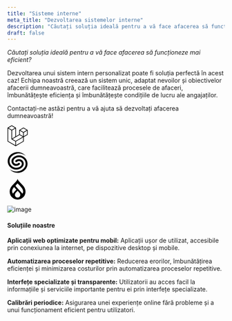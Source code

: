 ```yaml
---
title: "Sisteme interne"
meta_title: "Dezvoltarea sistemelor interne"
description: "Căutați soluția ideală pentru a vă face afacerea să funcționeze mai eficient?"
draft: false
---
```


_Căutați soluția ideală pentru a vă face afacerea să funcționeze mai eficient?_

Dezvoltarea unui sistem intern personalizat poate fi soluția perfectă în acest caz! Echipa noastră creează un sistem unic, adaptat nevoilor și obiectivelor afacerii dumneavoastră, care facilitează procesele de afaceri, îmbunătățește eficiența și îmbunătățește condițiile de lucru ale angajaților.

Contactați-ne astăzi pentru a vă ajuta să dezvoltați afacerea dumneavoastră!

<div class="flex justify-center">

<svg role="img" width="48" class="opacity-50 hover:opacity-75 ease-in-out duration-300 mx-4" viewBox="0 0 24 24" xmlns="http://www.w3.org/2000/svg"><title>Laravel</title><path d="M23.642 5.43a.364.364 0 01.014.1v5.149c0 .135-.073.26-.189.326l-4.323 2.49v4.934a.378.378 0 01-.188.326L9.93 23.949a.316.316 0 01-.066.027c-.008.002-.016.008-.024.01a.348.348 0 01-.192 0c-.011-.002-.02-.008-.03-.012-.02-.008-.042-.014-.062-.025L.533 18.755a.376.376 0 01-.189-.326V2.974c0-.033.005-.066.014-.098.003-.012.01-.02.014-.032a.369.369 0 01.023-.058c.004-.013.015-.022.023-.033l.033-.045c.012-.01.025-.018.037-.027.014-.012.027-.024.041-.034H.53L5.043.05a.375.375 0 01.375 0L9.93 2.647h.002c.015.01.027.021.04.033l.038.027c.013.014.02.03.033.045.008.011.02.021.025.033.01.02.017.038.024.058.003.011.01.021.013.032.01.031.014.064.014.098v9.652l3.76-2.164V5.527c0-.033.004-.066.013-.098.003-.01.01-.02.013-.032a.487.487 0 01.024-.059c.007-.012.018-.02.025-.033.012-.015.021-.03.033-.043.012-.012.025-.02.037-.028.014-.01.026-.023.041-.032h.001l4.513-2.598a.375.375 0 01.375 0l4.513 2.598c.016.01.027.021.042.031.012.01.025.018.036.028.013.014.022.03.034.044.008.012.019.021.024.033.011.02.018.04.024.06.006.01.012.021.015.032zm-.74 5.032V6.179l-1.578.908-2.182 1.256v4.283zm-4.51 7.75v-4.287l-2.147 1.225-6.126 3.498v4.325zM1.093 3.624v14.588l8.273 4.761v-4.325l-4.322-2.445-.002-.003H5.04c-.014-.01-.025-.021-.04-.031-.011-.01-.024-.018-.035-.027l-.001-.002c-.013-.012-.021-.025-.031-.04-.01-.011-.021-.022-.028-.036h-.002c-.008-.014-.013-.031-.02-.047-.006-.016-.014-.027-.018-.043a.49.49 0 01-.008-.057c-.002-.014-.006-.027-.006-.041V5.789l-2.18-1.257zM5.23.81L1.47 2.974l3.76 2.164 3.758-2.164zm1.956 13.505l2.182-1.256V3.624l-1.58.91-2.182 1.255v9.435zm11.581-10.95l-3.76 2.163 3.76 2.163 3.759-2.164zm-.376 4.978L16.21 7.087 14.63 6.18v4.283l2.182 1.256 1.58.908zm-8.65 9.654l5.514-3.148 2.756-1.572-3.757-2.163-4.323 2.489-3.941 2.27z"/></svg>

<svg role="img" width="48" class="opacity-50 hover:opacity-75 ease-in-out duration-300 mx-4" viewBox="0 0 24 24" xmlns="http://www.w3.org/2000/svg"><title>Laravel Nova</title><path d="M21.333 4.319C16.56.386 9.453.632 4.973 5.057a7.571 7.571 0 0 0 0 10.8c3.018 2.982 7.912 2.982 10.931 0a3.245 3.245 0 0 0 0-4.628 3.342 3.342 0 0 0-4.685 0 1.114 1.114 0 0 1-1.561 0 1.082 1.082 0 0 1 0-1.543 5.57 5.57 0 0 1 7.808 0 5.408 5.408 0 0 1 0 7.714c-3.881 3.834-10.174 3.834-14.055 0a9.734 9.734 0 0 1-.015-13.87C5.596 1.35 8.638 0 12 0c3.75 0 7.105 1.68 9.333 4.319zm-.714 16.136A12.184 12.184 0 0 1 12 24a12.18 12.18 0 0 1-9.333-4.319c4.772 3.933 11.88 3.687 16.36-.738a7.571 7.571 0 0 0 0-10.8c-3.018-2.982-7.912-2.982-10.931 0a3.245 3.245 0 0 0 0 4.628 3.342 3.342 0 0 0 4.685 0 1.114 1.114 0 0 1 1.561 0 1.082 1.082 0 0 1 0 1.543 5.57 5.57 0 0 1-7.808 0 5.408 5.408 0 0 1 0-7.714c3.881-3.834 10.174-3.834 14.055 0a9.734 9.734 0 0 1 .03 13.855z"/></svg>

<svg role="img" width="48" class="opacity-50 hover:opacity-75 ease-in-out duration-300 mx-4" viewBox="0 0 24 24" xmlns="http://www.w3.org/2000/svg"><title>Drupal</title><path d="M15.78 5.113C14.09 3.425 12.48 1.815 11.998 0c-.48 1.815-2.09 3.425-3.778 5.113-2.534 2.53-5.405 5.4-5.405 9.702a9.184 9.185 0 1018.368 0c0-4.303-2.871-7.171-5.405-9.702M6.72 16.954c-.563-.019-2.64-3.6 1.215-7.416l2.55 2.788a.218.218 0 01-.016.325c-.61.625-3.204 3.227-3.527 4.126-.066.186-.164.18-.222.177M12 21.677a3.158 3.158 0 01-3.158-3.159 3.291 3.291 0 01.787-2.087c.57-.696 2.37-2.655 2.37-2.655s1.774 1.988 2.367 2.649a3.09 3.09 0 01.792 2.093A3.158 3.158 0 0112 21.677m6.046-5.123c-.068.15-.223.398-.431.405-.371.014-.411-.177-.686-.583-.604-.892-5.864-6.39-6.848-7.455-.866-.935-.122-1.595.223-1.94C10.736 6.547 12 5.285 12 5.285s3.766 3.574 5.336 6.016c1.57 2.443 1.029 4.556.71 5.253"/></svg>
</div>

![image](/illustration/ag1.png)

#### Soluțiile noastre

**Aplicații web optimizate pentru mobil:**
Aplicații ușor de utilizat, accesibile prin conexiunea la internet, pe dispozitive desktop și mobile.

**Automatizarea proceselor repetitive:**
Reducerea erorilor, îmbunătățirea eficienței și minimizarea costurilor prin automatizarea proceselor repetitive.

**Interfețe specializate și transparente:**
Utilizatorii au acces facil la informațiile și serviciile importante pentru ei prin interfețe specializate.

**Calibrări periodice:**
Asigurarea unei experiențe online fără probleme și a unui funcționament eficient pentru utilizatori.


